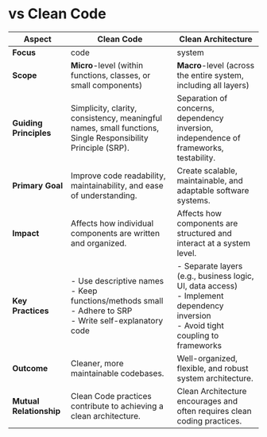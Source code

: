 # vs Clean Code

| **Aspect**              | **Clean Code**                                                                                                      | **Clean Architecture**                                                                                                                    |
| ----------------------- | ------------------------------------------------------------------------------------------------------------------- | ----------------------------------------------------------------------------------------------------------------------------------------- |
| **Focus**               | code                                                                                                                | system                                                                                                                                    |
| **Scope**               | **Micro**-level (within functions, classes, or small components)                                                    | **Macro**-level (across the entire system, including all layers)                                                                          |
| **Guiding Principles**  | Simplicity, clarity, consistency, meaningful names, small functions, Single Responsibility Principle (SRP).         | Separation of concerns, dependency inversion, independence of frameworks, testability.                                                    |
| **Primary Goal**        | Improve code readability, maintainability, and ease of understanding.                                               | Create scalable, maintainable, and adaptable software systems.                                                                            |
| **Impact**              | Affects how individual components are written and organized.                                                        | Affects how components are structured and interact at a system level.                                                                     |
| **Key Practices**       | - Use descriptive names  <br>- Keep functions/methods small  <br>- Adhere to SRP  <br>- Write self-explanatory code | - Separate layers (e.g., business logic, UI, data access)  <br>- Implement dependency inversion  <br>- Avoid tight coupling to frameworks |
| **Outcome**             | Cleaner, more maintainable codebases.                                                                               | Well-organized, flexible, and robust system architecture.                                                                                 |
| **Mutual Relationship** | Clean Code practices contribute to achieving a clean architecture.                                                  | Clean Architecture encourages and often requires clean coding practices.                                                                  |

